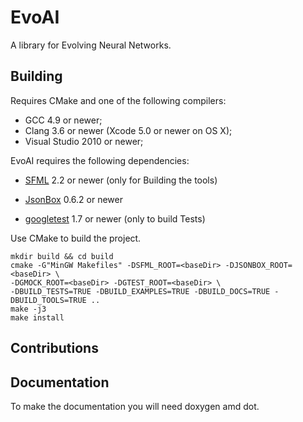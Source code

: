 # EvoAI #

A library for Evolving Neural Networks.

## Building ##

Requires CMake and one of the following compilers:

* GCC 4.9 or newer;
* Clang 3.6 or newer (Xcode 5.0 or newer on OS X);
* Visual Studio 2010 or newer;

EvoAI requires the following dependencies:

* [SFML](http://sfml-dev.org) 2.2 or newer (only for Building the tools)

* [JsonBox](https://github.com/anhero/JsonBox) 0.6.2 or newer

* [googletest](https://github.com/google/googletest) 1.7 or newer (only to build Tests)

Use CMake to build the project.

```
mkdir build && cd build
cmake -G"MinGW Makefiles" -DSFML_ROOT=<baseDir> -DJSONBOX_ROOT=<baseDir> \ 
-DGMOCK_ROOT=<baseDir> -DGTEST_ROOT=<baseDir> \ 
-DBUILD_TESTS=TRUE -DBUILD_EXAMPLES=TRUE -DBUILD_DOCS=TRUE -DBUILD_TOOLS=TRUE ..
make -j3
make install

```

## Contributions ##


## Documentation ##

To make the documentation you will need doxygen amd dot.